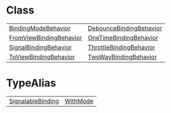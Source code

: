 # Class



|                                                                                                                                              |                                                                                                                                              |
| -------------------------------------------------------------------------------------------------------------------------------------------- | -------------------------------------------------------------------------------------------------------------------------------------------- |
| [BindingModeBehavior](https://hamedfathi.gitbook.io/aurelia-2-doc-api/runtime/resources/binding-behaviors/class/bindingmodebehavior)         | [DebounceBindingBehavior](https://hamedfathi.gitbook.io/aurelia-2-doc-api/runtime/resources/binding-behaviors/class/debouncebindingbehavior) |
| [FromViewBindingBehavior](https://hamedfathi.gitbook.io/aurelia-2-doc-api/runtime/resources/binding-behaviors/class/fromviewbindingbehavior) | [OneTimeBindingBehavior](https://hamedfathi.gitbook.io/aurelia-2-doc-api/runtime/resources/binding-behaviors/class/onetimebindingbehavior)   |
| [SignalBindingBehavior](https://hamedfathi.gitbook.io/aurelia-2-doc-api/runtime/resources/binding-behaviors/class/signalbindingbehavior)     | [ThrottleBindingBehavior](https://hamedfathi.gitbook.io/aurelia-2-doc-api/runtime/resources/binding-behaviors/class/throttlebindingbehavior) |
| [ToViewBindingBehavior](https://hamedfathi.gitbook.io/aurelia-2-doc-api/runtime/resources/binding-behaviors/class/toviewbindingbehavior)     | [TwoWayBindingBehavior](https://hamedfathi.gitbook.io/aurelia-2-doc-api/runtime/resources/binding-behaviors/class/twowaybindingbehavior)     |



# TypeAlias



|                                                                                                                                      |                                                                                                                    |
| ------------------------------------------------------------------------------------------------------------------------------------ | ------------------------------------------------------------------------------------------------------------------ |
| [SignalableBinding](https://hamedfathi.gitbook.io/aurelia-2-doc-api/runtime/resources/binding-behaviors/typealias/signalablebinding) | [WithMode](https://hamedfathi.gitbook.io/aurelia-2-doc-api/runtime/resources/binding-behaviors/typealias/withmode) |


